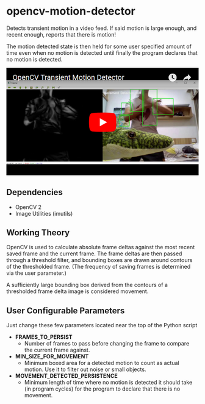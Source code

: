 # opencv-motion-detector
Detects transient motion in a video feed. If said motion is large enough, and recent enough, reports that there is motion! 



The motion detected state is then held for some user specified amount of time even when no motion is detected until finally the program declares that no motion is detected.



[![Click for video!](.\assets\youtube_thumbnail.png)](https://youtu.be/z_X5PFkaPwY)



## **Dependencies**

- OpenCV 2
- Image Utilities (imutils)



## Working Theory

OpenCV is used to calculate absolute frame deltas against the most recent saved frame and the current frame. The frame deltas are then passed through a threshold filter, and bounding boxes are drawn around contours of the thresholded frame. (The frequency of saving frames is determined via the user parameter.)



A sufficiently large bounding box derived from the contours of a thresholded frame delta image is considered movement.



## **User Configurable Parameters**

Just change these few parameters located near the top of the Python script

- **FRAMES_TO_PERSIST**
  -  Number of frames to pass before changing the frame to compare the current frame against.
- **MIN_SIZE_FOR_MOVEMENT**
  - Minimum boxed area for a detected motion to count as actual motion. Use it to filter out noise or small objects.
- **MOVEMENT_DETECTED_PERSISTENCE**
  - Minimum length of time where no motion is detected it should take (in program cycles) for the program to declare that there is no movement.